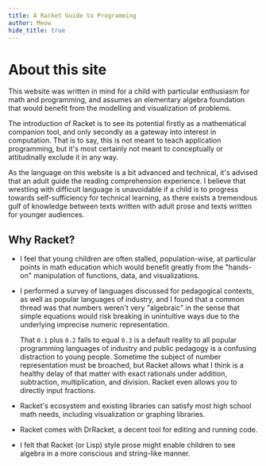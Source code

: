 ```yaml
---
title: A Racket Guide to Programming
author: Meow
hide_title: true
---
```


# About this site

This website was written in mind for a child with particular enthusiasm for math
and programming, and assumes an elementary algebra foundation that would benefit
from the modelling and visualization of problems.

The introduction of Racket is to see its potential firstly as a mathematical
companion tool, and only secondly as a gateway into interest in computation.
That is to say, this is not meant to teach application programming, but it's
most certainly not meant to conceptually or attitudinally exclude it in any way.

As the language on this website is a bit advanced and technical, it's advised 
that an adult guide the reading comprehension experience. I believe that 
wrestling with difficult language is unavoidable if a child is to progress 
towards self-sufficiency for technical learning, as there exists a tremendous
gulf of knowledge between texts written with adult prose and texts written for
younger audiences.

## Why Racket?

* I feel that young children are often stalled, population-wise, at particular
  points in math education which would benefit greatly from the "hands-on"
  manipulation of functions, data, and visualizations.

* I performed a survey of languages discussed for pedagogical contexts, as well
  as popular languages of industry, and I found that a common thread was that
  numbers weren't very "algebraic" in the sense that simple equations would risk
  breaking in unintuitive ways due to the underlying imprecise numeric
  representation.

  That `0.1` plus `0.2` fails to equal `0.3` is a default reality to all popular
  programming languages of industry and public pedagogy is a confusing
  distraction to young people. Sometime the subject of number representation
  must be broached, but Racket allows what I think is a healthy delay of that
  matter with exact rationals under addition, subtraction, multiplication, and
  division. Racket even allows you to directly input fractions.

* Racket's ecosystem and existing libraries can satisfy most high school math
  needs, including visualization or graphing libraries.

* Racket comes with DrRacket, a decent tool for editing and running code.

* I felt that Racket (or Lisp) style prose might enable children to see algebra
  in a more conscious and string-like manner.